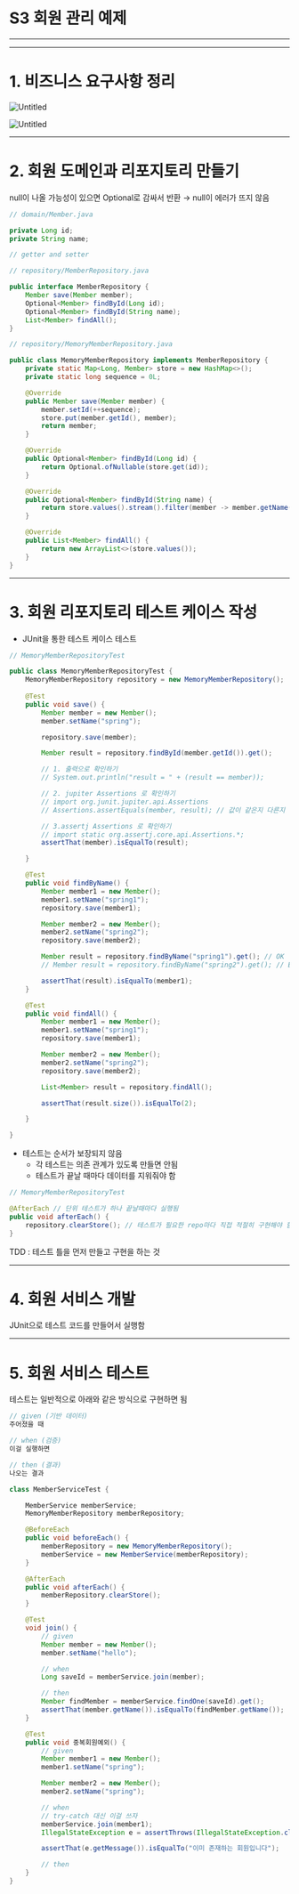 # S3 회원 관리 예제

---

---

# 1. 비즈니스 요구사항 정리

![Untitled](S3%20%E1%84%92%E1%85%AC%E1%84%8B%E1%85%AF%E1%86%AB%20%E1%84%80%E1%85%AA%E1%86%AB%E1%84%85%E1%85%B5%20%E1%84%8B%E1%85%A8%E1%84%8C%E1%85%A6%2092a62e69b753496f8efab89472c44b6b/Untitled.png)

![Untitled](S3%20%E1%84%92%E1%85%AC%E1%84%8B%E1%85%AF%E1%86%AB%20%E1%84%80%E1%85%AA%E1%86%AB%E1%84%85%E1%85%B5%20%E1%84%8B%E1%85%A8%E1%84%8C%E1%85%A6%2092a62e69b753496f8efab89472c44b6b/Untitled%201.png)

---

# 2. 회원 도메인과 리포지토리 만들기

null이 나올 가능성이 있으면 Optional로 감싸서 반환 → null이 에러가 뜨지 않음

```java
// domain/Member.java

private Long id;
private String name;

// getter and setter
```

```java
// repository/MemberRepository.java

public interface MemberRepository {
    Member save(Member member);
    Optional<Member> findById(Long id);
    Optional<Member> findById(String name);
    List<Member> findAll();
}
```

```java
// repository/MemoryMemberRepository.java

public class MemoryMemberRepository implements MemberRepository {
    private static Map<Long, Member> store = new HashMap<>();
    private static long sequence = 0L;

    @Override
    public Member save(Member member) {
        member.setId(++sequence);
        store.put(member.getId(), member);
        return member;
    }

    @Override
    public Optional<Member> findById(Long id) {
        return Optional.ofNullable(store.get(id));
    }

    @Override
    public Optional<Member> findById(String name) {
        return store.values().stream().filter(member -> member.getName().equals(name)).findAny();
    }

    @Override
    public List<Member> findAll() {
        return new ArrayList<>(store.values());
    }
}
```

---

# 3. 회원 리포지토리 테스트 케이스 작성

- JUnit을 통한 테스트 케이스 테스트

```java
// MemoryMemberRepositoryTest

public class MemoryMemberRepositoryTest {
    MemoryMemberRepository repository = new MemoryMemberRepository();
    
    @Test
    public void save() {
        Member member = new Member();
        member.setName("spring");

        repository.save(member);

        Member result = repository.findById(member.getId()).get();

        // 1. 출력으로 확인하기
        // System.out.println("result = " + (result == member));

        // 2. jupiter Assertions 로 확인하기
        // import org.junit.jupiter.api.Assertions
        // Assertions.assertEquals(member, result); // 값이 같은지 다른지 테스트

        // 3.assertj Assertions 로 확인하기
        // import static org.assertj.core.api.Assertions.*;
        assertThat(member).isEqualTo(result);

    }

    @Test
    public void findByName() {
        Member member1 = new Member();
        member1.setName("spring1");
        repository.save(member1);

        Member member2 = new Member();
        member2.setName("spring2");
        repository.save(member2);

        Member result = repository.findByName("spring1").get(); // OK
        // Member result = repository.findByName("spring2").get(); // Error

        assertThat(result).isEqualTo(member1);
    }

    @Test
    public void findAll() {
        Member member1 = new Member();
        member1.setName("spring1");
        repository.save(member1);

        Member member2 = new Member();
        member2.setName("spring2");
        repository.save(member2);

        List<Member> result = repository.findAll();

        assertThat(result.size()).isEqualTo(2);

    }

}
```

- 테스트는 순서가 보장되지 않음
    - 각 테스트는 의존 관계가 있도록 만들면 안됨
    - 테스트가 끝날 때마다 데이터를 지워줘야 함

```java
// MemoryMemberRepositoryTest

@AfterEach // 단위 테스트가 하나 끝날때마다 실행됨
public void afterEach() {
    repository.clearStore(); // 테스트가 필요한 repo마다 직접 적절히 구현해야 함
}
```

TDD : 테스트 틀을 먼저 만들고 구현을 하는 것

---

# 4. 회원 서비스 개발

JUnit으로 테스트 코드를 만들어서 실행함

---

# 5. 회원 서비스 테스트

테스트는 일반적으로 아래와 같은 방식으로 구현하면 됨

```java
// given (기반 데이터)
주어졌을 때

// when (검증)
이걸 실행하면

// then (결과)
나오는 결과
```

```java
class MemberServiceTest {

    MemberService memberService;
    MemoryMemberRepository memberRepository;

    @BeforeEach
    public void beforeEach() {
        memberRepository = new MemoryMemberRepository();
        memberService = new MemberService(memberRepository);
    }

    @AfterEach
    public void afterEach() {
        memberRepository.clearStore();
    }

    @Test
    void join() {
        // given
        Member member = new Member();
        member.setName("hello");

        // when
        Long saveId = memberService.join(member);

        // then
        Member findMember = memberService.findOne(saveId).get();
        assertThat(member.getName()).isEqualTo(findMember.getName());
    }

    @Test
    public void 중복회원예외() {
        // given
        Member member1 = new Member();
        member1.setName("spring");

        Member member2 = new Member();
        member2.setName("spring");

        // when
        // try-catch 대신 이걸 쓰자
        memberService.join(member1);
        IllegalStateException e = assertThrows(IllegalStateException.class, () -> memberService.join(member2));// 생각한 예외와 동일한 것이 뜨는지

        assertThat(e.getMessage()).isEqualTo("이미 존재하는 회원입니다");

        // then
    }
}
```